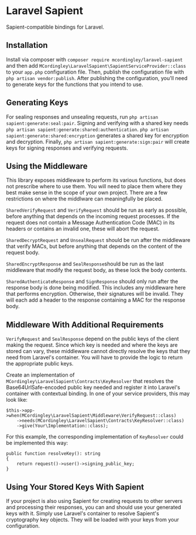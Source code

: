 # Laravel Sapient

Sapient-compatible bindings for Laravel.

## Installation

Install via composer with `composer require mcordingley/laravel-sapient` and then add
`MCordingley\LaravelSapient\SapientServiceProvider::class` to your `app.php` configuration file. Then, publish the
configuration file with `php artisan vendor:publish`. After publishing the configuration, you'll need to generate keys
for the functions that you intend to use.

## Generating Keys

For sealing responses and unsealing requests, run `php artisan sapient:generate:seal:pair`. Signing and verifying with a
shared key needs `php artisan sapient:generate:shared:authentication`. `php artisan sapient:generate:shared:encryption`
generates a shared key for encryption and decryption. Finally, `php artisan sapient:generate:sign:pair` will create keys
for signing responses and verifying requests. 

## Using the Middleware

This library exposes middleware to perform its various functions, but does not prescribe where to use them. You will
need to place them where they best make sense in the scope of your own project. There are a few restrictions on
where the middlware can meaningfully be placed.

`SharedVerifyRequest` and `VerifyRequest` should be run as early as possible, before anything that depends on the
incoming request processes. If the request does not contain a Message Authentication Code (MAC) in its headers or
contains an invalid one, these will abort the request.

`SharedDecryptRequest` and `UnsealRequest` should be run after the middleware that verify MACs, but before anything that
depends on the content of the request body.

`SharedEncryptResponse` and `SealResponse`should be run as the last middleware that modify the request body, as these
lock the body contents.

`SharedAuthenticateResponse` and `SignResponse` should only run after the response body is done being modified. This
includes any middleware here that performs encryption. Otherwise, their signatures will be invalid. They will each add a
header to the response containing a MAC for the response body. 

## Middleware With Additional Requirements

`VerifyRequest` and `SealResponse` depend on the public keys of the client making the request. Since which key is needed
and where the keys are stored can vary, these middleware cannot directly resolve the keys that they need from Laravel's
container. You will have to provide the logic to return the appropriate public keys.

Create an implementation of `MCordingley\LaravelSapient\Contracts\KeyResolver` that resolves the Base64UrlSafe-encoded
public key needed and register it into Laravel's container with contextual binding. In one of your service providers,
this may look like:

    $this->app->when(MCordingley\LaravelSapient\Middleware\VerifyRequest::class)
        ->needs(MCordingley\LaravelSapient\Contracts\KeyResolver::class)
        ->give(Your\Implementation::class);

For this example, the corresponding implementation of `KeyResolver` could be implemented this way:

    public function resolveKey(): string
    {
        return request()->user()->signing_public_key;
    }

## Using Your Stored Keys With Sapient

If your project is also using Sapient for creating requests to other servers and processing their responses, you can and
should use your generated keys with it. Simply use Laravel's container to resolve Sapient's cryptography key objects.
They will be loaded with your keys from your configuration.